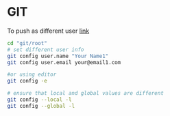 # GIT 

To push as different user  [link](https://medium.com/@bivil/you-can-configure-an-individual-repo-to-use-a-specific-user-email-address-which-overrides-the-6e5f6521d5c9)

```bash
cd "git/root"
# set different user info
git config user.name "Your Name1"
git config user.email your@email1.com

#or using editor
git config -e

# ensure that local and global values are different
git config --local -l
git config --global -l
```


